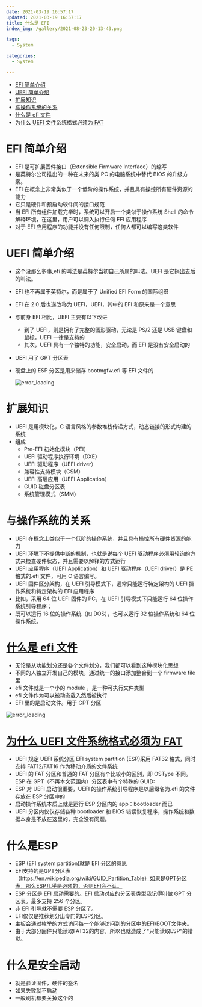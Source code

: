 ```yaml
---
date: 2021-03-19 16:57:17
updated: 2021-03-19 16:57:17
title: 什么是 EFI
index_img: /gallery/2021-08-23-20-13-43.png

tags:
  - System

categories:
  - System

---
```


- [EFI 简单介绍](#efi-简单介绍)
- [UEFI 简单介绍](#uefi-简单介绍)
- [扩展知识](#扩展知识)
- [与操作系统的关系](#与操作系统的关系)
- [什么是 efi 文件](#什么是-efi-文件)
- [为什么 UEFI 文件系统格式必须为 FAT](#为什么-uefi-文件系统格式必须为-fat)

# EFI 简单介绍

- EFI 是可扩展固件接口（Extensible Firmware Interface）的缩写
- 是英特尔公司推出的一种在未来的类 PC 的电脑系统中替代 BIOS 的升级方案。
- EFI 在概念上非常类似于一个低阶的操作系统，并且具有操控所有硬件资源的能力
- 它只是硬件和预启动软件间的接口规范
- 当 EFI 所有组件加载完毕时，系统可以开启一个类似于操作系统 Shell 的命令解释环境，在这里，用户可以调入执行任何 EFI 应用程序
- 对于 EFI 应用程序的功能并没有任何限制，任何人都可以编写这类软件

# UEFI 简单介绍

- 这个没那么多事,efi 的叫法是英特尔当初自己所属的叫法。UEFI 是它捐出去后的叫法。
- EFI 也不再属于英特尔，而是属于了 Unified EFI Form 的国际组织
- EFI 在 2.0 后也遂改称为 UEFI，UEFI，其中的 EFI 和原来是一个意思
- 与前身 EFI 相比，UEFI 主要有以下改进
  - 到了 UEFI，则是拥有了完整的图形驱动，无论是 PS/2 还是 USB 键盘和鼠标，UEFI 一律是支持的
  - 其次，UEFI 具有一个独特的功能，安全启动，而 EFI 是没有安全启动的
- UEFI 用了 GPT 分区表
- 硬盘上的 ESP 分区是用来储存 bootmgfw.efi 等 EFI 文件的

  ![error_loading](/gallery/2021-03-19-17-09-45.png)

# 扩展知识

- UEFI 是用模块化，C 语言风格的参数堆栈传递方式，动态链接的形式构建的系统
- 组成
  - Pre-EFI 初始化模块（PEI）
  - UEFI 驱动程序执行环境（DXE）
  - UEFI 驱动程序（UEFI driver）
  - 兼容性支持模块（CSM）
  - UEFI 高层应用（UEFI Application）
  - GUID 磁盘分区表
  - 系统管理模式（SMM）

# 与操作系统的关系

- UEFI 在概念上类似于一个低阶的操作系统，并且具有操控所有硬件资源的能力
- UEFI 环境下不提供中断的机制，也就是说每个 UEFI 驱动程序必须用轮询的方式来检查硬件状态，并且需要以解释的方式运行
- UEFI 应用程序（UEFI Application）和 UEFI 驱动程序（UEFI driver）是 PE 格式的.efi 文件，可用 C 语言编写。
- UEFI 固件区分架构，在 UEFI 引导模式下，通常只能运行特定架构的 UEFI 操作系统和特定架构的 EFI 应用程序
- 比如，采用 64 位 UEFI 固件的 PC，在 UEFI 引导模式下只能运行 64 位操作系统引导程序；
- 既可以运行 16 位的操作系统（如 DOS），也可以运行 32 位操作系统和 64 位操作系统。

# [什么是 efi 文件](https://blog.csdn.net/Pedroa/article/details/53842115)

- 无论是从功能划分还是各个文件划分，我们都可以看到这种模块化思想
- 不同的人独立开发自己的模块，通过统一的接口添加整合到一个 firmware file 里
- efi 文件就是一个小的 module ，是一种可执行文件类型
- efi 文件作为可以被动态载入然后被执行
- EFI 里的是启动文件。用于 GPT 分区

![error_loading](/gallery/2021-03-19-17-24-28.png)

# [为什么 UEFI 文件系统格式必须为 FAT](https://zhuanlan.zhihu.com/p/25992179)

- UEFI 规定 UEFI 系统分区 EFI system partition (ESP)采用 FAT32 格式，同时支持 FAT12/FAT16 作为移动介质的文件系统
- UEFI 的 FAT 分区和普通的 FAT 分区有个比较小的区别，即 OSType 不同。ESP 在 GPT（不再本文范围内）分区表中有个特殊的 GUID:
- ESP 对 UEFI 启动很重要，UEFI 的操作系统引导程序是以后缀名为.efi 的文件存放在 ESP 分区中的
- 启动操作系统本质上就是运行 ESP 分区内的 app：bootloader 而已
- UEFI 分区内仅仅存储各种 bootloader 和 BIOS 错误恢复程序，操作系统和数据本身是不放在这里的，完全没有问题。


# 什么是ESP

- ESP (EFI system partition)就是 EFI 分区的意思
- EFI支持的是GPT分区表（https://en.wikipedia.org/wiki/GUID_Partition_Table）如果是GPT分区表，那么ESP几乎是必须的，否则EFI会不认。
- ESP 分区是 EFI 启动需要的。EFI 启动对应的分区表类型我记得叫做 GPT 分区表。最多支持 256 个分区。
- 非 EFI 引导就不需要 ESP 分区了。
- EFI仅仅是推荐划分出专门的ESP分区。
- 主板会通过枚举的方式访问每一个能够访问到的分区中的EFI/BOOT文件夹。
- 由于大部分固件只能读取FAT32的内容，所以也就造成了“只能读取ESP”的错觉。

# 什么是安全启动

- 就是验证固件，硬件的签名
- 如果失败就不启动
- 一般刷机都要关掉这个的
